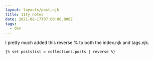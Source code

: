 ```yaml
---
layout: layouts/post.njk
title: 11ty notes
date: 2021-08-17T07:00:00.000Z
tags:
  - dev
---
```

I pretty much added this reverse % to both the index.njk and tags.njk.

```html
{% set postslist = collections.posts | reverse %}
```